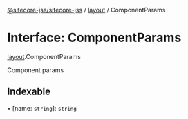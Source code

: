 [@sitecore-jss/sitecore-jss](../README.md) / [layout](../modules/layout.md) / ComponentParams

# Interface: ComponentParams

[layout](../modules/layout.md).ComponentParams

Component params

## Indexable

▪ [name: `string`]: `string`
